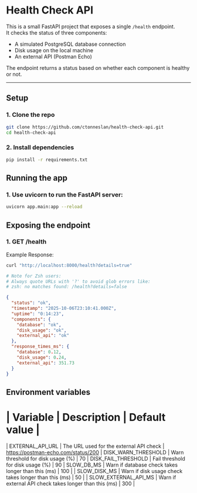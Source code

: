 # Health Check API

This is a small FastAPI project that exposes a single `/health` endpoint.  
It checks the status of three components:

- A simulated PostgreSQL database connection
- Disk usage on the local machine
- An external API (Postman Echo)

The endpoint returns a status based on whether each component is healthy or not.

---

## Setup

### 1. Clone the repo

```bash
git clone https://github.com/ctonneslan/health-check-api.git
cd health-check-api
```

### 2. Install dependencies

```bash
pip install -r requirements.txt
```

## Running the app

### 1. Use uvicorn to run the FastAPI server:

```bash
uvicorn app.main:app --reload
```

## Exposing the endpoint

### 1. GET /health

Example Response:

```bash
curl "http://localhost:8000/health?details=true"

# Note for Zsh users:
# Always quote URLs with '?' to avoid glob errors like:
# zsh: no matches found: /health?details=false
```

```json
{
  "status": "ok",
  "timestamp": "2025-10-06T23:10:41.000Z",
  "uptime": "0:14:23",
  "components": {
    "database": "ok",
    "disk_usage": "ok",
    "external_api": "ok"
  },
  "response_times_ms": {
    "database": 0.12,
    "disk_usage": 0.24,
    "external_api": 351.73
  }
}
```

## Environment variables

# | Variable | Description | Default value |

| EXTERNAL_API_URL | The URL used for the external API check | https://postman-echo.com/status/200
| DISK_WARN_THRESHOLD | Warn threshold for disk usage (%) | 70
| DISK_FAIL_THRESHOLD | Fail threshold for disk usage (%) | 90
| SLOW_DB_MS | Warn if database check takes longer than this (ms) | 100 |
| SLOW_DISK_MS | Warn if disk usage check takes longer than this (ms) | 50 |
| SLOW_EXTERNAL_API_MS | Warn if external API check takes longer than this (ms) | 300 |
